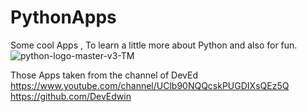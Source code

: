 # PythonApps
 
 Some cool Apps , To learn a little more about Python and also for fun.
![python-logo-master-v3-TM](https://user-images.githubusercontent.com/44750316/62532087-5a171c00-b84c-11e9-8508-c5713de98032.png)

Those Apps taken from the channel of DevEd
https://www.youtube.com/channel/UClb90NQQcskPUGDIXsQEz5Q
https://github.com/DevEdwin

